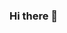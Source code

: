 ### Hi there 👋

<!--
**HawaSC/HawaSC** is a ✨ _special_ ✨ repository because its `README.md` (this file) appears on your GitHub profile.

Here are some ideas to get you started:

- 🔭 I’m currently working on some tasks in this programe.
- 🌱 I’m currently learning how to use Github. 
- 👯 I’m looking to collaborate on how to make this text work. 
- 🤔 I’m looking for help with pulling a request.
- 💬 Ask me about anything!
- 📫 How to reach me: TEAMS!!
- 😄 Pronouns: Her
- ⚡ Fun fact: A computer is as smart as a pen. 
-->
